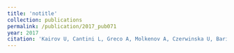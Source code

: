 ```yaml
---
title: 'notitle'
collection: publications
permalink: /publication/2017_pub071
year: 2017
citation: 'Kairov U, Cantini L, Greco A, Molkenov A, Czerwinska U, Barillot E, Zinovyev A. Determining the optimal number of independent components for reproducible transcriptomic data analysis. <i>BMC Genomics</i> 18(1):712. 2017.'
---
```

